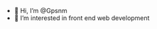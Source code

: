 - 👋 Hi, I’m @Gpsnm
- 👀 I’m interested in front end web development

<!---
Gpsnm/Gpsnm is a ✨ special ✨ repository because its `README.md` (this file) appears on your GitHub profile.
You can click the Preview link to take a look at your changes.
--->
